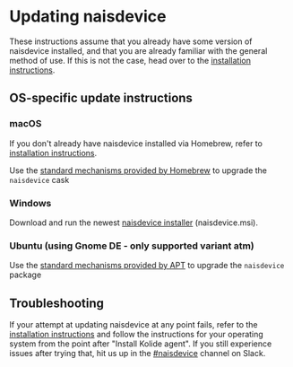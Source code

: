 # Updating naisdevice

These instructions assume that you already have some version of naisdevice installed, and that you are already familiar with the general method of use.
If this is not the case, head over to the [installation instructions](./install.md).

## OS-specific update instructions

### macOS

If you don't already have naisdevice installed via Homebrew, refer to [installation instructions](./install.md).

Use the [standard mechanisms provided by Homebrew](https://docs.brew.sh/FAQ#how-do-i-update-my-local-packages) to upgrade the `naisdevice` cask

### Windows

Download and run the newest [naisdevice installer](https://github.com/nais/device/releases/latest) \(naisdevice.msi\).

### Ubuntu \(using Gnome DE - only supported variant atm\)

Use the [standard mechanisms  provided by APT](https://ubuntu.com/server/docs/package-management) to upgrade the `naisdevice` package

## Troubleshooting

If your attempt at updating naisdevice at any point fails, refer to the [installation instructions](./install.md) and follow the instructions for your operating system from the point after "Install Kolide agent".
If you still experience issues after trying that, hit us up in the [#naisdevice](https://nav-it.slack.com/archives/C013XV66XHB) channel on Slack.
